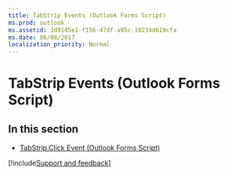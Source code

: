 ```yaml
---
title: TabStrip Events (Outlook Forms Script)
ms.prod: outlook
ms.assetid: 1d9145e1-f156-47df-a95c-10234d619cfa
ms.date: 06/08/2017
localization_priority: Normal
---
```



# TabStrip Events (Outlook Forms Script)

## In this section


-  [TabStrip.Click Event (Outlook Forms Script)](Outlook.tabstrip.click.md)

[!include[Support and feedback](~/includes/feedback-boilerplate.md)]